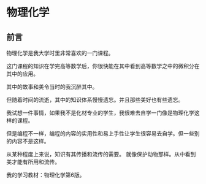 # 物理化学

## 前言

物理化学是我大学时里非常喜欢的一门课程。 

这门课程的知识在学完高等数学后，你很快能在其中看到高等数学之中的微积分在其中的应用。

其中的故事和美令当时的我沉醉其中。

但随着时间的流逝，其中的知识体系慢慢遗忘。并且那些美好也有些遗忘。

我试想一件事情，如果我不是化材专业的学生，我很难去自学一门像是物理化学这样的课程。

但是编程不一样，编程的内容的实用性和易上手性让学生很容易去自学。但一些别的内容不是这样。

从某种程度上来说，知识有其传播和流传的需要。 就像保护动物那样。从中看到美才能有所用和流传。



我的学习教材：物理化学第6版。